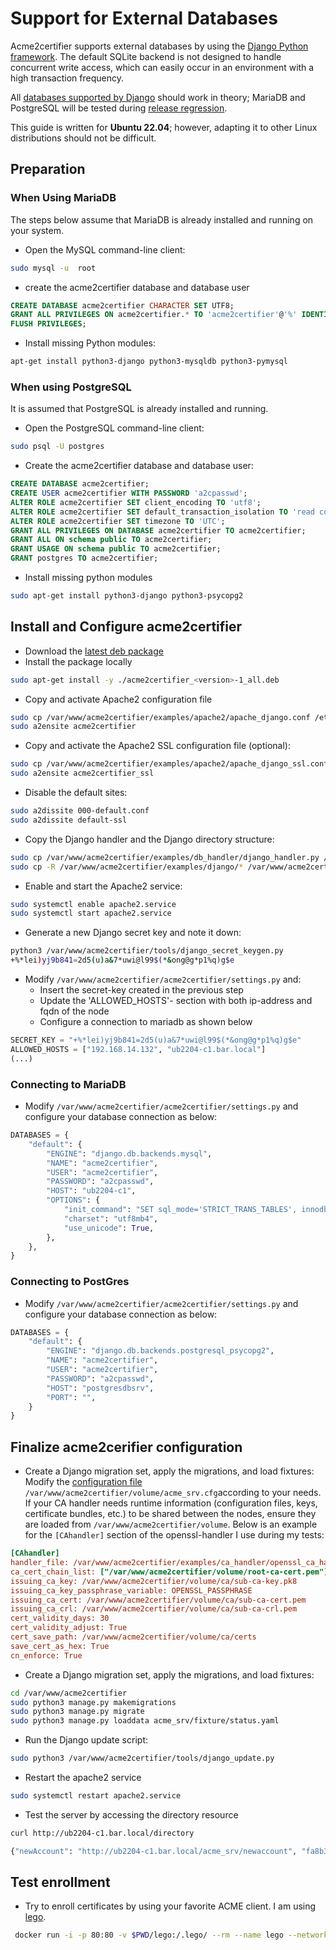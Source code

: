 <!-- markdownlint-disable MD013 -->

<!-- wiki-title: Support for External Databases -->

# Support for External Databases

Acme2certifier supports external databases by using the [Django Python framework](https://www.djangoproject.com/). The default SQLite backend is not designed to handle concurrent write access, which can easily occur in an environment with a high transaction frequency.

All [databases supported by Django](https://docs.djangoproject.com/en/5.0/ref/databases/) should work in theory; MariaDB and PostgreSQL will be tested during [release regression](https://github.com/grindsa/acme2certifier/blob/master/.github/workflows/django_tests..yml).

This guide is written for **Ubuntu 22.04**; however, adapting it to other Linux distributions should not be difficult.

## Preparation

### When Using MariaDB

The steps below assume that MariaDB is already installed and running on your system.

- Open the MySQL command-line client:

```bash
sudo mysql -u  root
```

- create the acme2certifier database and database user

```SQL
CREATE DATABASE acme2certifier CHARACTER SET UTF8;
GRANT ALL PRIVILEGES ON acme2certifier.* TO 'acme2certifier'@'%' IDENTIFIED BY 'a2cpasswd';
FLUSH PRIVILEGES;
```

- Install missing Python modules:

```bash
apt-get install python3-django python3-mysqldb python3-pymysql
```

### When using PostgreSQL

It is assumed that PostgreSQL is already installed and running.

- Open the PostgreSQL command-line client:

```bash
sudo psql -U postgres
```

- Create the acme2certifier database and database user:

```SQL
CREATE DATABASE acme2certifier;
CREATE USER acme2certifier WITH PASSWORD 'a2cpasswd';
ALTER ROLE acme2certifier SET client_encoding TO 'utf8';
ALTER ROLE acme2certifier SET default_transaction_isolation TO 'read committed';
ALTER ROLE acme2certifier SET timezone TO 'UTC';
GRANT ALL PRIVILEGES ON DATABASE acme2certifier TO acme2certifier;
GRANT ALL ON schema public TO acme2certifier;
GRANT USAGE ON schema public TO acme2certifier;
GRANT postgres TO acme2certifier;
```

- Install missing python modules

```bash
sudo apt-get install python3-django python3-psycopg2
```

## Install and Configure acme2certifier

- Download the [latest deb package](https://github.com/grindsa/acme2certifier/releases)
- Install the package locally

```bash
sudo apt-get install -y ./acme2certifier_<version>-1_all.deb
```

- Copy and activate Apache2 configuration file

```bash
sudo cp /var/www/acme2certifier/examples/apache2/apache_django.conf /etc/apache2/sites-available/acme2certifier.conf
sudo a2ensite acme2certifier
```

- Copy and activate the Apache2 SSL configuration file (optional):

```bash
sudo cp /var/www/acme2certifier/examples/apache2/apache_django_ssl.conf /etc/apache2/sites-available/acme2certifier_ssl.conf
sudo a2ensite acme2certifier_ssl
```

- Disable the default sites:

```bash
sudo a2dissite 000-default.conf
sudo a2dissite default-ssl
```

- Copy the Django handler and the Django directory structure:

```bash
sudo cp /var/www/acme2certifier/examples/db_handler/django_handler.py /var/www/acme2certifier/acme_srv/db_handler.py
sudo cp -R /var/www/acme2certifier/examples/django/* /var/www/acme2certifier/
```

- Enable and start the Apache2 service:

```bash
sudo systemctl enable apache2.service
sudo systemctl start apache2.service
```

- Generate a new Django secret key and note it down:

```bash
python3 /var/www/acme2certifier/tools/django_secret_keygen.py
+%*lei)yj9b841=2d5(u)a&7*uwi@l99$(*&ong@g*p1%q)g$e
```

- Modify `/var/www/acme2certifier/acme2certifier/settings.py` and:
  - Insert the secret-key created in the previous step
  - Update the 'ALLOWED_HOSTS'- section with both ip-address and fqdn of the node
  - Configure a connection to mariadb as shown below

```python
SECRET_KEY = "+%*lei)yj9b841=2d5(u)a&7*uwi@l99$(*&ong@g*p1%q)g$e"
ALLOWED_HOSTS = ["192.168.14.132", "ub2204-c1.bar.local"]
(...)
```

### Connecting to MariaDB

- Modify `/var/www/acme2certifier/acme2certifier/settings.py` and configure your database connection as below:

```python
DATABASES = {
    "default": {
        "ENGINE": "django.db.backends.mysql",
        "NAME": "acme2certifier",
        "USER": "acme2certifier",
        "PASSWORD": "a2cpasswd",
        "HOST": "ub2204-c1",
        "OPTIONS": {
            "init_command": "SET sql_mode='STRICT_TRANS_TABLES', innodb_strict_mode=1",
            "charset": "utf8mb4",
            "use_unicode": True,
        },
    },
}
```

### Connecting to PostGres

- Modify `/var/www/acme2certifier/acme2certifier/settings.py` and configure your database connection as below:

```python
DATABASES = {
    "default": {
        "ENGINE": "django.db.backends.postgresql_psycopg2",
        "NAME": "acme2certifier",
        "USER": "acme2certifier",
        "PASSWORD": "a2cpasswd",
        "HOST": "postgresdbsrv",
        "PORT": "",
    }
}
```

## Finalize acme2cerifier configuration

- Create a Django migration set, apply the migrations, and load fixtures: Modify the [configuration file](acme_srv.md) `/var/www/acme2certifier/volume/acme_srv.cfg`according to your needs. If your CA handler needs runtime information (configuration files, keys, certificate bundles, etc.) to be shared between the nodes, ensure they are loaded from `/var/www/acme2certifier/volume`. Below is an example for the `[CAhandler]` section of the openssl-handler I use during my tests:

```cfg
[CAhandler]
handler_file: /var/www/acme2certifier/examples/ca_handler/openssl_ca_handler.py
ca_cert_chain_list: ["/var/www/acme2certifier/volume/root-ca-cert.pem"]
issuing_ca_key: /var/www/acme2certifier/volume/ca/sub-ca-key.pk8
issuing_ca_key_passphrase_variable: OPENSSL_PASSPHRASE
issuing_ca_cert: /var/www/acme2certifier/volume/ca/sub-ca-cert.pem
issuing_ca_crl: /var/www/acme2certifier/volume/ca/sub-ca-crl.pem
cert_validity_days: 30
cert_validity_adjust: True
cert_save_path: /var/www/acme2certifier/volume/ca/certs
save_cert_as_hex: True
cn_enforce: True
```

- Create a Django migration set, apply the migrations, and load fixtures:

```bash
cd /var/www/acme2certifier
sudo python3 manage.py makemigrations
sudo python3 manage.py migrate
sudo python3 manage.py loaddata acme_srv/fixture/status.yaml
```

- Run the Django update script:

```bash
sudo python3 /var/www/acme2certifier/tools/django_update.py
```

- Restart the apache2 service

```bash
sudo systemctl restart apache2.service
```

- Test the server by accessing the directory resource

```bash
curl http://ub2204-c1.bar.local/directory
```

```bash
{"newAccount": "http://ub2204-c1.bar.local/acme_srv/newaccount", "fa8b347d3849421ebc4b234205418805": "https://community.letsencrypt.org/t/adding-random-entries-to-the-directory/33417", "keyChange": "http://ub2204-c1.bar.local/acme_srv/key-change", "newNonce": "http://ub2204-c1.bar.local/acme_srv/newnonce", "meta": {"home": "https://github.com/grindsa/acme2certifier", "author": "grindsa <grindelsack@gmail.com>"}, "newOrder": "http://ub2204-c1.bar.local/acme_srv/neworders", "revokeCert": "http://ub2204-c1.bar.local/acme_srv/revokecert"}
```

## Test enrollment

- Try to enroll certificates by using your favorite ACME client. I am using [lego](https://github.com/go-acme/lego).

```bash
 docker run -i -p 80:80 -v $PWD/lego:/.lego/ --rm --name lego --network acme goacme/lego --tls-skip-verify -s https://ub2204-c1.bar.local -a --email "lego@example.com" -d lego01.bar.local --http run
```
